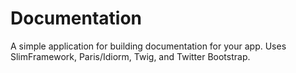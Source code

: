 Documentation
=============

A simple application for building documentation for your app. Uses SlimFramework, Paris/Idiorm, Twig, and Twitter Bootstrap.
